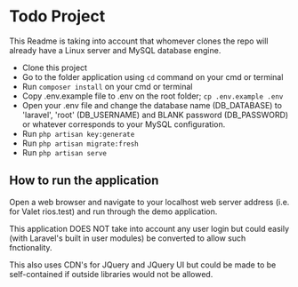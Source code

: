 # Todo Project

This Readme is taking into account that whomever clones the repo will already have a Linux server and MySQL database engine.

- Clone this project
- Go to the folder application using `cd` command on your cmd or terminal
- Run `composer install` on your cmd or terminal
- Copy .env.example file to .env on the root folder; `cp .env.example .env`
- Open your .env file and change the database name (DB_DATABASE) to 'laravel', 'root' (DB_USERNAME) and BLANK password (DB_PASSWORD) or whatever corresponds to your MySQL configuration.
- Run `php artisan key:generate`
- Run `php artisan migrate:fresh`
- Run `php artisan serve`

## How to run the application

Open a web browser and navigate to your localhost web server address (i.e. for Valet rios.test) and run through the demo application.

This application DOES NOT take into account any user login but could easily (with Laravel's built in user modules) be converted to allow such fnctionality.

This also uses CDN's for JQuery and JQuery UI but could be made to be self-contained if outside libraries would not be allowed.